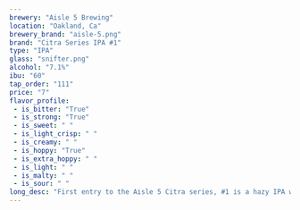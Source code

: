 ```yaml
---
brewery: "Aisle 5 Brewing"
location: "Oakland, Ca"
brewery_brand: "aisle-5.png"
brand: "Citra Series IPA #1"
type: "IPA"
glass: "snifter.png"
alcohol: "7.1%"
ibu: "60"
tap_order: "111"
price: "7"
flavor_profile:
 - is_bitter: "True"
 - is_strong: "True"
 - is_sweet: " "
 - is_light_crisp: " "
 - is_creamy: " "
 - is_hoppy: "True"
 - is_extra_hoppy: " "
 - is_light: " "
 - is_malty: " "
 - is_sour: " "
long_desc: "First entry to the Aisle 5 Citra series, #1 is a hazy IPA with combination of Warrior, Apollo, and Citra hops"
---
```

